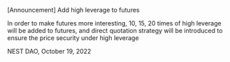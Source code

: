 [Announcement] Add high leverage to futures

In order to make futures more interesting, 10, 15, 20 times of high leverage will be added to futures, and direct quotation strategy will be introduced to ensure the price security under high leverage

NEST DAO, October 19, 2022
